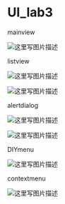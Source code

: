# UI_lab3

mainview

![这里写图片描述](http://img.blog.csdn.net/20170318132638510?watermark/2/text/aHR0cDovL2Jsb2cuY3Nkbi5uZXQvZGVlcHF1aWV0/font/5a6L5L2T/fontsize/400/fill/I0JBQkFCMA==/dissolve/70/gravity/SouthEast)

listview


![这里写图片描述](http://img.blog.csdn.net/20170318132703777?watermark/2/text/aHR0cDovL2Jsb2cuY3Nkbi5uZXQvZGVlcHF1aWV0/font/5a6L5L2T/fontsize/400/fill/I0JBQkFCMA==/dissolve/70/gravity/SouthEast)





![这里写图片描述](http://img.blog.csdn.net/20170318132722047?watermark/2/text/aHR0cDovL2Jsb2cuY3Nkbi5uZXQvZGVlcHF1aWV0/font/5a6L5L2T/fontsize/400/fill/I0JBQkFCMA==/dissolve/70/gravity/SouthEast)


alertdialog

![这里写图片描述](http://img.blog.csdn.net/20170318132802372?watermark/2/text/aHR0cDovL2Jsb2cuY3Nkbi5uZXQvZGVlcHF1aWV0/font/5a6L5L2T/fontsize/400/fill/I0JBQkFCMA==/dissolve/70/gravity/SouthEast)





![这里写图片描述](http://img.blog.csdn.net/20170318132812075?watermark/2/text/aHR0cDovL2Jsb2cuY3Nkbi5uZXQvZGVlcHF1aWV0/font/5a6L5L2T/fontsize/400/fill/I0JBQkFCMA==/dissolve/70/gravity/SouthEast)


DIYmenu

![这里写图片描述](http://img.blog.csdn.net/20170318132751734?watermark/2/text/aHR0cDovL2Jsb2cuY3Nkbi5uZXQvZGVlcHF1aWV0/font/5a6L5L2T/fontsize/400/fill/I0JBQkFCMA==/dissolve/70/gravity/SouthEast)


contextmenu


![这里写图片描述](http://img.blog.csdn.net/20170318132625620?watermark/2/text/aHR0cDovL2Jsb2cuY3Nkbi5uZXQvZGVlcHF1aWV0/font/5a6L5L2T/fontsize/400/fill/I0JBQkFCMA==/dissolve/70/gravity/SouthEast)



